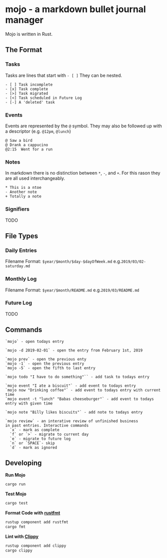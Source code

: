 # mojo - a markdown bullet journal manager

Mojo is written in Rust. 

## The Format

### Tasks

Tasks are lines that start with `- [ ]`
They can be nested.

```
- [ ] Task incomplete
- [x] Task complete
- [>] Task migrated
- [<] Task scheduled in Future Log
- [-] A 'deleted' task
```

### Events

Events are represented by the `@` symbol. They may also be
followed up with a descriptor (e.g. `@12pm`, `@lunch`)

```
@ Saw a bird
@ Drank a cappucino
@2:15  Went for a run
```

### Notes

In markdown there is no distinction between `*`, `-`, and `+`. 
For this rason they are all used interchangeably.

```
* This is a ntoe
- Another note
+ Totally a note
```


### Signifiers

TODO

## File Types

### Daily Entries

Filename Format: `$year/$month/$day-$dayOfWeek.md`
e.g.`2019/03/02-saturday.md`

### Monthly Log

Filename Format: `$year/$month/README.md`
e.g.`2019/03/README.md`

### Future Log

TODO

## Commands

```
`mojo` - open todays entry

`mojo -d 2019-02-01` - open the entry from February 1st, 2019

`mojo prev` - open the previous enty
`mojo -1` - open the previous entry
`mojo -5` - open the fifth to last entry

`mojo todo "I have to do something"`` - add task to todays entry

`mojo event "I ate a biscuit"` - add event to todays entry
`mojo now "Drinking coffee"` - add event to todays entry with current time
`mojo event -t "lunch" "Babas cheeseburger"` - add event to todays entry with given time

`mojo note "Billy likes biscuits"` - add note to todays entry

`mojo review` - an interative review of unfinished business
in past entries. Interactive commands
  `x` - mark as complete 
  `f` or `>` - migrate to current day
  `e` - migrate to future log
  `n` or `SPACE`- skip
  `d` - mark as ignored
```

## Developing

**Run Mojo**

```sh
cargo run
```

**Test Mojo**
```sh
cargo test
```

**Format Code with [rustfmt](https://github.com/rust-lang/rustfmt)**
```sh
rustup component add rustfmt
cargo fmt
```

**Lint with [Clippy](https://github.com/rust-lang/rust-clippy)**
```sh
rustup component add clippy
cargo clippy
```

